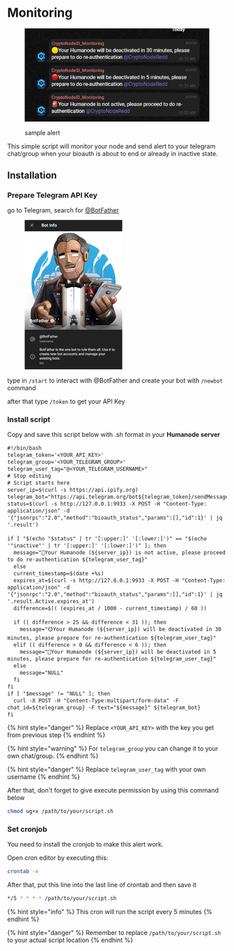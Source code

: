 # Monitoring

<figure><img src="../../.gitbook/assets/image (39).png" alt=""><figcaption><p>sample alert</p></figcaption></figure>

This simple script will monitor your node and send alert to your telegram chat/group when your bioauth is about to end or already in inactive state.

## Installation

### Prepare Telegram API Key

go to Telegram, search for [@BotFather](http://t.me/BotFather)&#x20;

<figure><img src="../../.gitbook/assets/image (40).png" alt="" width="224"><figcaption></figcaption></figure>

type in `/start` to interact with @BotFather and create your bot with `/newbot` command

after that type `/token` to get your API Key

### Install script

Copy and save this script below with .sh format in your **Humanode server**&#x20;

```shell
#!/bin/bash
telegram_token='<YOUR_API_KEY>'
telegram_group='<YOUR_TELEGRAM_GROUP>'
telegram_user_tag="@<YOUR_TELEGRAM_USERNAME>"
# Stop editing
# Script starts here
server_ip=$(curl -s https://api.ipify.org)
telegram_bot="https://api.telegram.org/bot${telegram_token}/sendMessage"
status=$(curl -s http://127.0.0.1:9933 -X POST -H "Content-Type: application/json" -d '{"jsonrpc":"2.0","method":"bioauth_status","params":[],"id":1}' | jq '.result')

if [ "$(echo "$status" | tr '[:upper:]' '[:lower:]')" == "$(echo '"inactive"' | tr '[:upper:]' '[:lower:]')" ]; then
  message="🚨Your Humanode (${server_ip}) is not active, please proceed to do re-authentication ${telegram_user_tag}"
  else
  current_timestamp=$(date +%s)
  expires_at=$(curl -s http://127.0.0.1:9933 -X POST -H "Content-Type: application/json" -d '{"jsonrpc":"2.0","method":"bioauth_status","params":[],"id":1}' | jq '.result.Active.expires_at')
  difference=$(( (expires_at / 1000 - current_timestamp) / 60 ))

  if (( difference > 25 && difference < 31 )); then
    message="🟡Your Humanode (${server_ip}) will be deactivated in 30 minutes, please prepare for re-authentication ${telegram_user_tag}"
  elif (( difference > 0 && difference < 6 )); then
    message="🔴Your Humanode (${server_ip}) will be deactivated in 5 minutes, please prepare for re-authentication ${telegram_user_tag}"
  else
    message="NULL"
  fi
fi
if [ "$message" != "NULL" ]; then
  curl -X POST -H "Content-Type:multipart/form-data" -F chat_id=${telegram_group} -F text="${message}" ${telegram_bot}
fi

```

{% hint style="danger" %}
Replace `<YOUR_API_KEY>` with the key you get from previous step
{% endhint %}

{% hint style="warning" %}
For `telegram_group` you can change it to your own chat/group.
{% endhint %}

{% hint style="danger" %}
Replace `telegram_user_tag` with your own username
{% endhint %}

After that, don't forget to give execute permission by using this command below

```sh
chmod ug+x /path/to/your/script.sh
```

### Set cronjob

You need to install the cronjob to make this alert work.

Open cron editor by executing this:

```sh
crontab -e
```

After that, put this line into the last line of crontab and then save it

```sh
*/5 * * * * /path/to/your/script.sh
```

{% hint style="info" %}
This cron will run the script every 5 minutes
{% endhint %}

{% hint style="danger" %}
Remember to replace `/path/to/your/script.sh` to your actual script location
{% endhint %}
